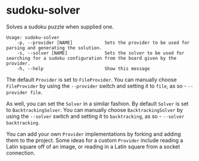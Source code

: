 sudoku-solver
=============

Solves a sudoku puzzle when supplied one.

```
Usage: sudoku-solver
    -p, --provider [NAME]            Sets the provider to be used for parsing and generating the solution.
    -s, --solver [NAME]              Sets the solver to be used for searching for a sudoku configuration from the board given by the provider.
    -h, --help                       Show this message
```

The default `Provider` is set to `FileProvider`. You can manually choose `FileProvider` by using the `--provider`
switch and setting it to `file`, as so - `--provider file`.

As well, you can set the `Solver` in a similar fashion. By default `Solver` is set to `BacktrackingSolver`.
You can manually choose `BacktrackingSolver` by using the `--solver` switch and setting it to `backtracking`,
as so - `--solver backtracking`.

You can add your own `Provider` implementations by forking and adding them to the project.
Some ideas for a custom `Provider` include reading a Latin square off of an image, or reading in a Latin square
from a socket connection.